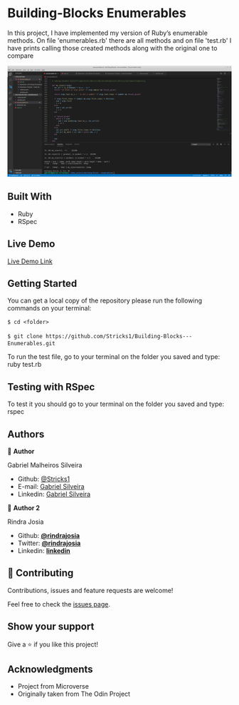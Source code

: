 # Building-Blocks Enumerables
In this project, I have implemented my version of Ruby’s enumerable methods.
On file 'enumerables.rb' there are all methods and on file 'test.rb' I have prints calling those created methods along with the original one to compare

![screenshoot](./Img/vsCode.png)

## Built With

- Ruby
- RSpec

## Live Demo

[Live Demo Link](https://repl.it/@gmalheiross/IdleWelcomeTelecommunications)

## Getting Started

You can get a local copy of the repository please run the following commands on your terminal:

```
$ cd <folder>

$ git clone https://github.com/Stricks1/Building-Blocks---Enumerables.git
```

To run the test file, go to your terminal on the folder you saved and type: ruby test.rb

## Testing with RSpec

To test it you should go to your terminal on the folder you saved and type: rspec

## Authors

👤 **Author**

Gabriel Malheiros Silveira

- Github: [@Stricks1](https://github.com/Stricks1)
- E-mail: [Gabriel Silveira](mailto:gmalheiross@gmail.com)
- Linkedin: [Gabriel Silveira](https://linkedin.com/in/gabriel-malheiros-silveira-b6632061/)

👤 **Author 2**

Rindra Josia

* Github: **[@rindrajosia](https://github.com/rindrajosia)**
* Twitter: **[@rindrajosia](https://twitter.com/josia_rindra)**
* Linkedin: **[linkedin](https://www.linkedin.com/in/rindra-josia-99b2111a2/)**

## 🤝 Contributing

Contributions, issues and feature requests are welcome!

Feel free to check the [issues page](issues/).

## Show your support

Give a ⭐️ if you like this project!

## Acknowledgments

 - Project from Microverse
 - Originally taken from The Odin Project

